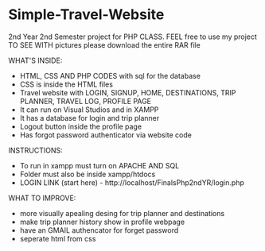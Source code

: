 # Simple-Travel-Website
2nd Year 2nd Semester project for PHP CLASS. FEEL free to use my project
TO SEE WITH pictures please download the entire RAR file

WHAT'S INSIDE:
- HTML, CSS AND PHP CODES with sql for the database
- CSS is inside the HTML files
- Travel website with LOGIN, SIGNUP, HOME, DESTINATIONS, TRIP PLANNER, TRAVEL LOG, PROFILE PAGE
- It can run on Visual Studios and in XAMPP
- It has a database for login and trip planner
- Logout button inside the profile page
- Has forgot password authenticator via website code

INSTRUCTIONS:
- To run in xampp must turn on APACHE AND SQL
- Folder must also be inside xampp/htdocs
- LOGIN LINK (start here) - http://localhost/FinalsPhp2ndYR/login.php 

WHAT TO IMPROVE:
- more visually apealing desing for trip planner and destinations
- make trip planner history show in profile webpage
- have an GMAIL authencator for forget password
- seperate html from css
